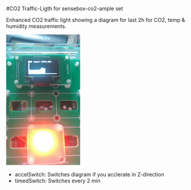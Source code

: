 #CO2 Traffic-Ligth for sensebox-co2-ample set

Enhanced CO2 traffic light showing a diagram for last 2h for CO2, temp & humidity measurements.

![doc/co2_log.jpg](doc/co2_log.jpg)

* accelSwitch: Switches diagram if you acclerate in Z-direction
* timedSwitch: Switches every 2 min
